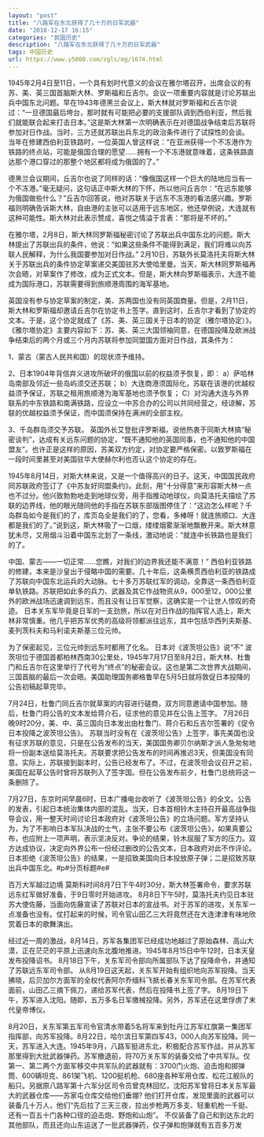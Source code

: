 ```yaml
---
layout: "post"
title: "八路军在东北获得了几十万的日军武器"
date: "2018-12-17 16:15"
categories: "民国历史"
description: "八路军在东北获得了几十万的日军武器"
tags: 中国历史
url: https://www.y5000.com/zgls/mg/1674.html
---
```






1945年2月4日至11日，一个具有划时代意义的会议在雅尔塔召开，出席会议的有苏、美、英三国首脑斯大林、罗斯福和丘吉尔。会议一项重要内容就是讨论苏联出兵中国东北问题。早在1943年德黑兰会议上，斯大林就对罗斯福和丘吉尔说过：“一旦德国最后垮台，那时就有可能把必要的支援部队调到西伯利亚，然后我们就能联合起来打击日本。”这是斯大林第一次明确表示在对德国战争结束后苏联将参加对日作战。当时，三方还就苏联出兵东北的政治条件进行了试探性的会谈。
当年在修建西伯利亚铁路时，一位英国人曾这样说：“在亚洲获得一个不冻港作为铁路的终点站，可能是俄国合理的愿望……拥有一个不冻港就意味着，这条铁路直达那个港口穿过的那整个地区都将成为俄国的了。”

德黑兰会议期间，丘吉尔也说了同样的话：“像俄国这样一个巨大的陆地应当有一个不冻港。”毫无疑问，这句话正中斯大林的下怀，所以他问丘吉尔：“在远东能够为俄国做些什么？”丘吉尔回答说，他对苏联关于远东不冻港的看法感兴趣。罗斯福则明确告诉斯大林，自由港的主张可以适用于远东地区，他还举例说，大连就有这种可能性。斯大林对此表示赞成，喜悦之情溢于言表：“那将是不坏的。”

在雅尔塔，2月8日，斯大林同罗斯福秘密讨论了苏联出兵中国东北的问题。斯大林提出了苏联出兵的条件，他说：“如果这些条件不能得到满足，我们将难以向苏联人民解释，为什么我国要参加对日作战。”
2月10日，苏联外长莫洛托夫将斯大林关于苏联出兵的条件协定草案递交美国驻苏大使哈里曼。当天，斯大林同罗斯福再次会晤，对草案作了修改，成为正式文本。但是，斯大林向罗斯福表示，大连不能成为国际港口，苏联需要得到旅顺港周围的海军基地。

英国没有参与协定草案的制定，美、苏两国也没有同英国商量。但是，2月11日，斯大林和罗斯福却邀请丘吉尔在协定书上签字。直到这时，丘吉尔才看到了协定的文本。于是，这个协定就成了《苏、美、英三国关于日本的协定（雅尔塔协定）》。
《雅尔塔协定》主要内容如下：苏、美、英三大国领袖同意，在德国投降及欧洲战争结束后的两个月或三个月内苏联将参加同盟国方面对日作战，其条件为：

1、蒙古（蒙古人民共和国）的现状须予维持。

2、日本1904年背信弃义进攻所破坏的俄国以前的权益须予恢复，即： a）萨哈林岛南部及邻近一些岛屿须交还苏联；
b）大连商港须国际化，苏联在该港的优越权益须予保证，苏联之租用旅顺港为海军基地也须予恢复；
C）对沟通大连与外界联系的中东铁路和南满铁路，应设立一中苏合办的公司以共同经营之，经谅解，苏联的优越权益须予保证，而中国须保持在满洲的全部主权。

3、千岛群岛须交予苏联。
英国外长艾登批评罗斯福，说他热衷于同斯大林搞“秘密谈判”，达成有关远东问题的协定，“既不通知他的英国同事，也不通知他的中国盟友”。也许正是这样的原因，苏美双方约定，对协定要严格保密。以致罗斯福在一段时间里甚至对美国驻华大使赫尔利也否认这个协定的存在。

1945年8月14日，对斯大林来说，又是一个值得高兴的日子。这天，中国国民政府同苏联政府签订了《中苏友好同盟条约》。此刻，用“十分得意”来形容斯大林一点也不过分。他兴致勃勃地走到地球仪旁，用手指推动地球仪，向莫洛托夫描绘了苏联的边界线，他的眼光随同他的手指在苏联东部版图停住了：“这边怎么样呢？千岛群岛如今是我们的了，库页岛全是我们的了，您看，多棒呀！就连旅顺口、大连都是我们的了。”说到这，斯大林吸了一口烟，缕缕烟雾渐渐地飘散开来。斯大林意犹未尽，又用烟斗沿着中国东北划了一条线，激动地说：“就连中长铁路也是我们的了。

中国、蒙古——一切正常……您瞧，对我们的边界我还能不满意！”
西伯利亚铁路的修建，本来是沙皇出于侵略中国的需要。几十年后，这条横贯西伯利亚的铁路成了苏联向中国东北运兵的大动脉。七十多万苏联红军的调动，全靠这一条西伯利亚单轨铁路。苏联把如此多的兵力、武器及其它作战物资从9，000至12，000公里外的欧洲战场迅速调到远东，而且没有让日军觉察，这确实是一个让世人惊叹的奇迹。
日本关东军毕竟是日军的一支劲旅，所以在对日作战的指挥官人选上，斯大林非常慎重。他几乎把苏军优秀的高级将领都派往远东，其中包括华西列夫斯基、麦列茨科夫和马利诺夫斯基三位元帅。

为了保密起见，三位元帅到远东时都用了化名。 日本对《波茨坦公告》说“不”
波茨坦位于德国首都柏林西南30公里处，1945年7月17日至8月2日，斯大林、杜鲁门和丘吉尔在这里举行了代号为“终点”的秘密会议。这也是第二次世界大战期间，三国首脑的最后一次会晤。美国助理国务卿格鲁早在5月5日就将敦促日本投降的公告初稿起草完毕。

7月24日，杜鲁门同丘吉尔就草案的内容进行磋商，双方同意邀请中国参加。随后，杜鲁门将公告的文本发给蒋介石，征求他的意见并在公告上签字。
7月26日晚9时20分，美、中、英三国向日本发出由杜鲁门、蒋介石和丘吉尔签署的《促令日本投降之波茨坦公告》。
苏联当时没有在《波茨坦公告》上签字，事先美国也没有征求苏联的意见，只是在公告发布的当天，美国国务卿贝尔纳斯才派人急匆匆地将一份副本送给莫洛托夫。苏联要求把公告发布的时间再推迟3天，但美国没有同意。实际上，苏联接到副本时，公告已经发布了。不过，在波茨坦会议召开之前，美国在起草公告时曾将苏联列入了签字国。但在公告发布前夕，杜鲁门总统将这一条删除了。

7月27日，东京时间早晨6时，日本广播电台收听了《波茨坦公告》的全文。公告的发表，引起日本统治集体内部的混乱。当天，日本首相铃木主持召开最高战争指导会议，用一整天时间讨论日本政府对《波茨坦公告》的立场问题。军方坚持认为，为了不影响日本军队决战的士气，主张不要公布《波茨坦公告》，如果真要公布，也应附上一项声明，表示坚决反对。争论的结果，铃木屈服了军方的压力。双方达成协议，决定向外界公布一份经过删改的公告文本，日本政府对此不作评论。
日本拒绝《波茨坦公告》的结果，一是招致美国向日本投放原子弹；二是招致苏联出兵中国东北。#p#分页标题#e#

百万大军越过边境 莫斯科时间8月7日下午4时30分，斯大林签署命令，要求苏联远东红军做好准备，于9日零时开始进攻。
8月8日下午5时，莫洛托夫约见日本驻苏大使佐藤，当面向佐藤宣读了苏联对日本的宣战书。对于苏军的进攻，关东军一点准备也没有。仗打起来的时候，司令官山田乙三大将竟然还在大连津津有味地欣赏着日本的歌舞演出。

经过近一周的激战，8月14日，苏军各集团军已经成功地越过了原始森林、高山大漠，正在茫茫的平原上迅速向东北腹地推进。1945年8月15日中午12时，日本天皇发布投降诏书。
8月18日下午，关东军司令部向所属部队下达了投降命令，并通知了苏联远东军司令部。
从8月19日这天起，关东军开始有组织地向苏军投降。当天拂晓，后贝加尔方面军的全权代表阿尔乔缅科飞抵长春关东军司令部。在苏军代表面前，山田乙三摘下佩刀，递给苏军代表，然后在投降书上签了字。
8月19日下午，苏军进入沈阳。随即，五万多名日军缴械投降。另外，苏军还在这里俘虏了末代皇帝博仪。

8月20日，关东军第五军司令官清水带着5名将军来到牡丹江苏军红旗第一集团军指挥部，向苏军投降。8月22日，哈尔滨日军第四军43，000人向苏军投降。同一天，苏军进入大连。1945年9月，八路军挺进东北，积极配合苏军作战，并从苏军那里得到大批武器弹药。苏军撤退前，将70万关东军的装备交给了中共军队。仅第一、第二两个方面军移交中共军队的武器就有：3700门火炮、迫击炮和掷弹筒、600辆坦克、861架飞机、1200挺机枪、680座各种军用仓库、松花江舰队的船只。另据原八路军第十六军分区司令员曾克林回忆，沈阳苏军曾将日本关东军最大的武器仓库——苏家屯仓库交给他们垂堋?
他们打开仓库，发现里面的武器可以装备几十万人，他们“先后拉了三天三夜，拉出步枪两万多支、轻重机枪一千挺、还有一百五十门各种口径的迫击炮、野炮和山炮”。
不仅装备了自己和到达东北的其他部队，而且还向山东运送了一批武器弹药，仅子弹和炮弹就有五百多万发
